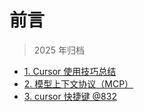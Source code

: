 
# 前言


> 2025 年归档

- [1. Cursor 使用技巧总结](/post/h9i4kx035m.html)
- [2. 模型上下文协议（MCP）](/post/66yklua7sw.html)
- [3.  cursor 快捷键 @832](#)
